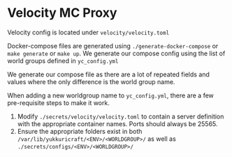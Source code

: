 # Velocity MC Proxy

Velocity config is located under `velocity/velocity.toml`

Docker-compose files are generated using `./generate-docker-compose` or `make generate` or `make up`. We generate our compose config using the list of world groups defined in `yc_config.yml`

We generate our compose file as there are a lot of repeated fields and values where the only difference is the world group name.

When adding a new worldgroup name to `yc_config.yml`, there are a few pre-requisite steps to make it work.

1. Modify `./secrets/velocity/velocity.toml` to contain a server definition with the appropriate container names. Ports should always be 25565.
2. Ensure the appropriate folders exist in both `/var/lib/yukkuricraft/<ENV>/<WORLDGROUP>/` as well as `./secrets/configs/<ENV>/<WORLDGROUP>/`
